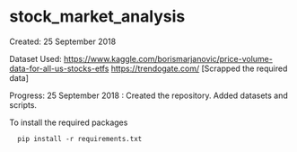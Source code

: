 # stock_market_analysis
Created: 25 September 2018

Dataset Used:
  https://www.kaggle.com/borismarjanovic/price-volume-data-for-all-us-stocks-etfs
  https://trendogate.com/     [Scrapped the required data]

Progress:
  25 September 2018 : Created the repository. Added datasets and scripts.

To install the required packages
```
  pip install -r requirements.txt
```



